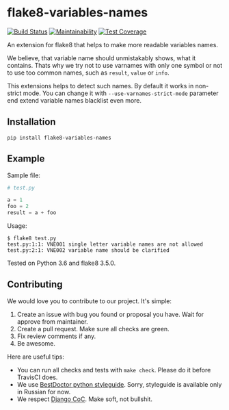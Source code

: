 # flake8-variables-names


[![Build Status](https://travis-ci.org/best-doctor/flake8-variables-names.svg?branch=master)](https://travis-ci.org/best-doctor/flake8-variables-names)
[![Maintainability](https://api.codeclimate.com/v1/badges/c7502e578af3f4437179/maintainability)](https://codeclimate.com/github/best-doctor/flake8-variables-names/maintainability)
[![Test Coverage](https://api.codeclimate.com/v1/badges/c7502e578af3f4437179/test_coverage)](https://codeclimate.com/github/best-doctor/flake8-variables-names/test_coverage)

An extension for flake8 that helps to make more readable variables names.

We believe, that variable name should unmistakably shows, what it contains.
Thats why we try not to use varnames with only one symbol or not to use
too common names, such as `result`, `value` or `info`.

This extensions helps to detect such names. By default it works in
non-strict mode. You can change it with `--use-varnames-strict-mode`
parameter end extend variable names blacklist even more.

## Installation

    pip install flake8-variables-names


## Example

Sample file:

```python
# test.py

a = 1
foo = 2
result = a + foo
```

Usage:

```terminal
$ flake8 test.py
test.py:1:1: VNE001 single letter variable names are not allowed
test.py:2:1: VNE002 variable name should be clarified
```

Tested on Python 3.6 and flake8 3.5.0.


## Contributing

We would love you to contribute to our project. It's simple:

1. Create an issue with bug you found or proposal you have. Wait for approve from maintainer.
2. Create a pull request. Make sure all checks are green.
3. Fix review comments if any.
4. Be awesome.

Here are useful tips:

- You can run all checks and tests with `make check`. Please do it before TravisCI does.
- We use [BestDoctor python styleguide](https://github.com/best-doctor/guides/blob/master/guides/python_styleguide.md). Sorry, styleguide is available only in Russian for now.
- We respect [Django CoC](https://www.djangoproject.com/conduct/). Make soft, not bullshit.
